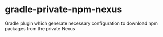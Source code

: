 # gradle-private-npm-nexus
Gradle plugin which generate necessary configuration to download npm packages from the private Nexus
